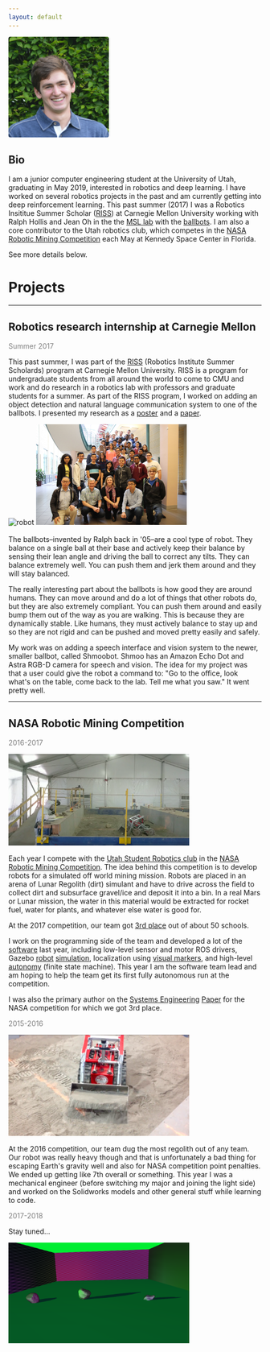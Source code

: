 ```yaml
---
layout: default
---
```


<!-- <div class="crop"> -->
<!-- </div> -->

<img width="200" src="/assets/me_2.jpg" style="border-radius: 2%;"/>

## Bio

I am a junior computer engineering student at the University of Utah,
graduating in May 2019, interested in robotics and deep learning.
I have worked on several robotics projects in the past and am currently getting
into deep reinforcement learning.
This past summer (2017) I was a Robotics Insititue Summer Scholar ([RISS])
at Carnegie Mellon University working with Ralph Hollis and Jean Oh
in the the [MSL lab][msl] with the [ballbots]. I am also
a core contributor to the Utah robotics club, which competes in the
[NASA Robotic Mining Competition][nasa] each May at Kennedy Space Center in Florida.


See more details below.


# Projects

---

## Robotics research internship at Carnegie Mellon
<span style="color: grey">Summer 2017</span>


This past summer, I was part of the [RISS] (Robotics Institute Summer
Scholards) program at Carnegie Mellon University.  RISS is a program for
undergraduate students from all around the world to come to CMU and work and
do research in a robotics lab with professors and graduate students for a summer.
As part of the RISS program, I worked on adding an object detection
and natural language communication system to one of the ballbots.
I presented my research as a [poster] and a [paper][riss_paper].

<div style="margin: auto;">
    <img src="/assets/riss/little_and_big.jpg" alt="robot" height="200">
    <img src="/assets/riss/cohort.jpg" alt="robot" height="200">
</div>
<br>
The ballbots–invented by Ralph back in '05–are a cool type of robot.
They balance on a single ball at their base and actively keep their balance
by sensing their lean angle and driving the ball to correct any tilts.  They
can balance extremely well.  You can push them and jerk them around and
they will stay balanced.


The really interesting part about the ballbots is how
good they are around humans.  They can move around and do a lot of
things that other robots do, but they are also extremely compliant.  You can
push them around and easily bump them out of the way as you are walking.  This
is because they are dynamically stable.  Like humans, they must
actively balance to stay up and so they are not rigid and can be pushed
and moved pretty easily and safely.


My work was on adding a speech interface and vision system to the newer, smaller
ballbot, called Shmoobot.  Shmoo has an Amazon Echo Dot and Astra RGB-D camera
for speech and vision.  The idea for my project was that a user could give the robot a
command to: "Go to the office, look what's on the table, come back to the lab.
Tell me what you saw."  It went pretty well.




---

## NASA Robotic Mining Competition

<span style="color: grey">2016-2017</span>

<img src="/assets/urmp/emcee_2017.png" alt="robot" width="360">

Each year I compete with the [Utah Student Robotics club][club] in the
[NASA Robotic Mining Competition][nasa].  The idea behind this competition is to
develop robots for a simulated off world mining mission.
Robots are placed in an arena of Lunar Regolith (dirt) simulant and have
to drive across the field to collect dirt and subsurface gravel/ice and deposit
it into a bin.  In a real Mars or Lunar mission, the water in this material would be extracted for
rocket fuel, water for plants, and whatever else water is good for.

At the 2017 competition, our team got [3rd place](https://www.nasa.gov/sites/default/files/atoms/files/rmc2017_scoresummary.pdf) out of about 50 schools.

I work on the programming side of the team and developed a lot of the [software]
last year, including low-level sensor and motor ROS drivers,
Gazebo [robot](https://github.com/matwilso/emcee_simulation) [simulation](https://github.com/utahrobotics/usr_simulation),
localization using [visual markers](https://github.com/utahrobotics/aruco_pkgs),
and high-level [autonomy](https://github.com/utahrobotics/usr_ws/tree/kinetic-devel/src/amee_controllers#competition_smach) (finite state machine). This year I am the software team lead
and am hoping to help the team get its first fully autonomous run at the competition.


I was also the primary author on the
[Systems Engineering][se_paper] [Paper][3rd] for the NASA
competition for which we got 3rd place.


<span style="color: grey">2015-2016</span>

<img src="/assets/urmp/emcee_2016.png" alt="robot" width="360">

At the 2016 competition, our team dug the most regolith out of any team. Our
robot was really heavy though and that is unfortunately a bad thing for
escaping Earth's gravity well and also for NASA competition point penalties. We
ended up getting like 7th overall or something.  This year I was a mechanical
engineer (before switching my major and joining the light side) and worked on the Solidworks models
and other general stuff while learning to code.



<span style="color: grey">2017-2018</span>

Stay tuned...

<img src="/assets/urmp/dr_demo.png" alt="dr_demo" width="360">




[ballbots]: http://www.msl.ri.cmu.edu/projects/ballbot/
[software]: https://github.com/utahrobotics/usr_ws/tree/kinetic-devel/src
[se_paper]: /assets/urmp/se_paper_2017.pdf
[3rd]: /assets/urmp/plaque.jpg
[nasa]: https://www.nasa.gov/offices/education/centers/kennedy/technology/nasarmc/about
[club]: https://utahrobotics.github.io/
[msl]: http://www.msl.ri.cmu.edu
[RISS]: http://riss.ri.cmu.edu
[riss_paper]: /assets/riss/shmoo_paper.pdf
[poster]: http://riss.ri.cmu.edu/wp-content/uploads/2017/09/2017-RISS-Poster-WILSON-Matthew-compressed.pdf


<!-- See my [Projects] page for more details.

[Projects]: /projects/ -->

<!-- __Timeline__

<span class="t2when">2015-now:</span> <span class="t2who">University of Utah:</span> BS Computer Engineering <br>
<span class="t2when">2015-now:</span> <span class="t2who">NASA Robotic Mining Competition:</span> Team member on university robotics team <br>
<span class="t2when">Summer 2017:</span> <span class="t2who">Carnegie Mellon University:</span> Robotics Institute Summer Scholar, research internship <br> -->
